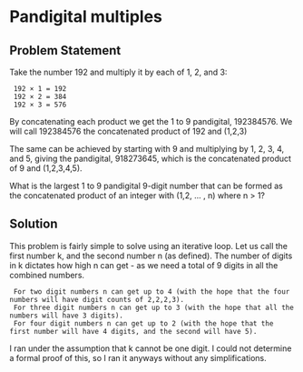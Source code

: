 # Pandigital multiples

## Problem Statement

Take the number 192 and multiply it by each of 1, 2, and 3:

     192 × 1 = 192
     192 × 2 = 384
     192 × 3 = 576

By concatenating each product we get the 1 to 9 pandigital, 192384576. We will call 192384576 the concatenated product of 192 and (1,2,3)

The same can be achieved by starting with 9 and multiplying by 1, 2, 3, 4, and 5, giving the pandigital, 918273645, which is the concatenated product of 9 and (1,2,3,4,5).

What is the largest 1 to 9 pandigital 9-digit number that can be formed as the concatenated product of an integer with (1,2, ... , n) where n > 1?

## Solution
This problem is fairly simple to solve using an iterative loop. Let us call the first number k, and the second number n (as defined). The number of digits in k dictates how high n can get - as we need a total of 9 digits in all the combined numbers.

     For two digit numbers n can get up to 4 (with the hope that the four numbers will have digit counts of 2,2,2,3).
	 For three digit numbers n can get up to 3 (with the hope that all the numbers will have 3 digits).
	 For four digit numbers n can get up to 2 (with the hope that the first number will have 4 digits, and the second will have 5).

I ran under the assumption that k cannot be one digit. I could not determine a formal proof of this, so I ran it anyways without any simplifications.